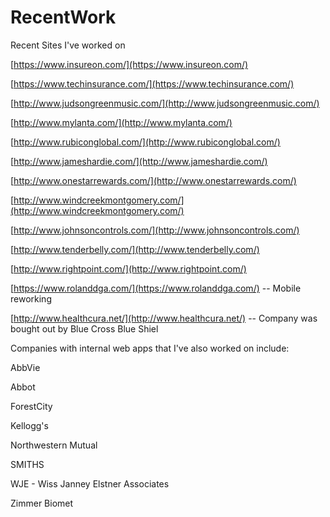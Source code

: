 # RecentWork
Recent Sites I've worked on

[https://www.insureon.com/](https://www.insureon.com/)

[https://www.techinsurance.com/](https://www.techinsurance.com/)

[http://www.judsongreenmusic.com/](http://www.judsongreenmusic.com/)

[http://www.mylanta.com/](http://www.mylanta.com/)

[http://www.rubiconglobal.com/](http://www.rubiconglobal.com/)

[http://www.jameshardie.com/](http://www.jameshardie.com/)

[http://www.onestarrewards.com/](http://www.onestarrewards.com/)

[http://www.windcreekmontgomery.com/](http://www.windcreekmontgomery.com/)

[http://www.johnsoncontrols.com/](http://www.johnsoncontrols.com/)

[http://www.tenderbelly.com/](http://www.tenderbelly.com/)

[http://www.rightpoint.com/](http://www.rightpoint.com/)

[https://www.rolanddga.com/](https://www.rolanddga.com/)  -- Mobile reworking

[http://www.healthcura.net/](http://www.healthcura.net/) -- Company was bought out by Blue Cross Blue Shiel




Companies with internal web apps that I've also worked on include: 

AbbVie

Abbot

ForestCity

Kellogg's

Northwestern Mutual

SMITHS

WJE - Wiss Janney Elstner Associates

Zimmer Biomet
